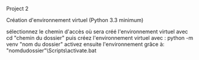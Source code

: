 Project 2

Création d'environnement virtuel (Python 3.3 minimum)

sélectionnez le chemin d'accès où sera créé l'environnement virtuel avec
cd "chemin du dossier"
puis créez l'environnement virtuel avec :
python -m venv "nom du dossier"
activez ensuite l'environnement grâce à:
"nomdudossier"\Scripts\activate.bat


